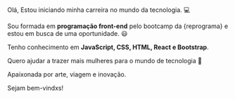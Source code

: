  Olá, 
 Estou iniciando minha carreira no mundo da tecnologia. :computer:
 
 Sou formada em <strong>programação front-end</strong> pelo bootcamp da {reprograma} e estou em busca de uma oportunidade. :smiley:
 
 Tenho conhecimento em <strong>JavaScript, CSS, HTML, React e Bootstrap</strong>.
 
 Quero ajudar a trazer mais mulheres para o mundo de tecnologia :woman:
 
 Apaixonada por arte, viagem e inovação.
 
 Sejam bem-vindxs!
 
 
 
